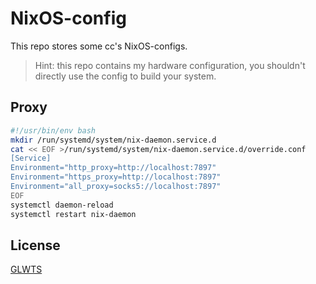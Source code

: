 # NixOS-config

This repo stores some cc's NixOS-configs.

> Hint: this repo contains my hardware configuration, you shouldn't directly use the config to build your system.

## Proxy

```bash
#!/usr/bin/env bash
mkdir /run/systemd/system/nix-daemon.service.d
cat << EOF >/run/systemd/system/nix-daemon.service.d/override.conf
[Service]
Environment="http_proxy=http://localhost:7897"
Environment="https_proxy=http://localhost:7897"
Environment="all_proxy=socks5://localhost:7897"
EOF
systemctl daemon-reload
systemctl restart nix-daemon
```

## License

[GLWTS](./LICENSE)
